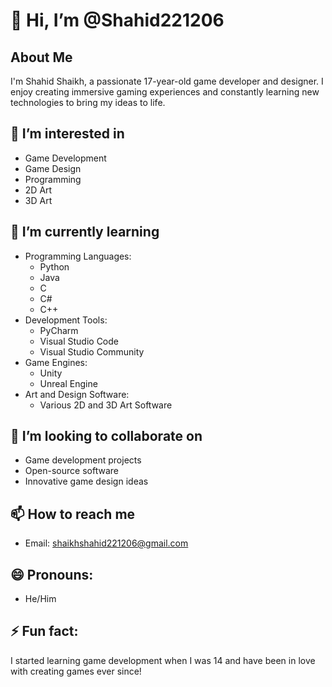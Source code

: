 # 👋 Hi, I’m @Shahid221206

## About Me
I'm Shahid Shaikh, a passionate 17-year-old game developer and designer. I enjoy creating immersive gaming experiences and constantly learning new technologies to bring my ideas to life.

## 👀 I’m interested in
- Game Development
- Game Design
- Programming
- 2D Art
- 3D Art

## 🌱 I’m currently learning
- Programming Languages:
  - Python
  - Java
  - C
  - C#
  - C++
- Development Tools:
  - PyCharm
  - Visual Studio Code
  - Visual Studio Community
- Game Engines:
  - Unity
  - Unreal Engine
- Art and Design Software:
  - Various 2D and 3D Art Software

## 💞️ I’m looking to collaborate on
- Game development projects
- Open-source software
- Innovative game design ideas

## 📫 How to reach me
- Email: shaikhshahid221206@gmail.com

## 😄 Pronouns:
- He/Him

## ⚡ Fun fact:
I started learning game development when I was 14 and have been in love with creating games ever since!
